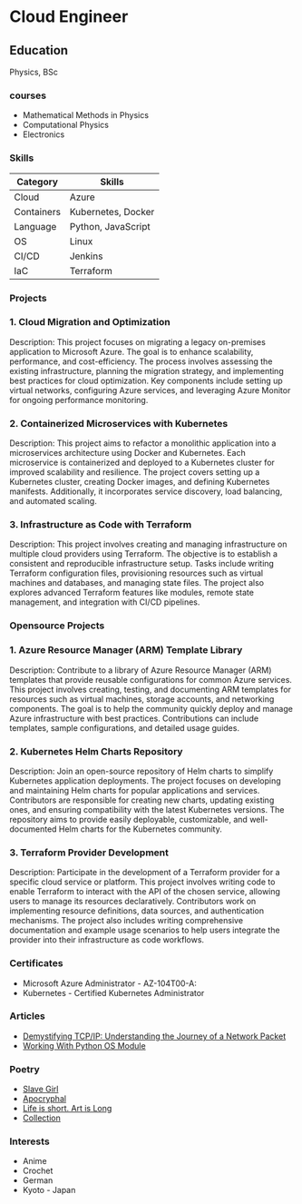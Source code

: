 # Cloud Engineer

## Education
Physics, BSc

### courses
- Mathematical Methods in Physics
- Computational Physics
- Electronics

### Skills

| Category     | Skills                          |
|--------------|---------------------------------|
| Cloud        | Azure                           |
| Containers   | Kubernetes, Docker              |
| Language     | Python, JavaScript              |
| OS           | Linux                           |
| CI/CD        | Jenkins                         |
| IaC          | Terraform                       |

### Projects

### 1. Cloud Migration and Optimization
Description: 
This project focuses on migrating a legacy on-premises application to Microsoft Azure. The goal is to enhance scalability, performance, and cost-efficiency. The process involves assessing the existing infrastructure, planning the migration strategy, and implementing best practices for cloud optimization. Key components include setting up virtual networks, configuring Azure services, and leveraging Azure Monitor for ongoing performance monitoring.

### 2. Containerized Microservices with Kubernetes
Description: 
This project aims to refactor a monolithic application into a microservices architecture using Docker and Kubernetes. Each microservice is containerized and deployed to a Kubernetes cluster for improved scalability and resilience. The project covers setting up a Kubernetes cluster, creating Docker images, and defining Kubernetes manifests. Additionally, it incorporates service discovery, load balancing, and automated scaling.

### 3. Infrastructure as Code with Terraform
Description: 
This project involves creating and managing infrastructure on multiple cloud providers using Terraform. The objective is to establish a consistent and reproducible infrastructure setup. Tasks include writing Terraform configuration files, provisioning resources such as virtual machines and databases, and managing state files. The project also explores advanced Terraform features like modules, remote state management, and integration with CI/CD pipelines.

### Opensource Projects
### 1. Azure Resource Manager (ARM) Template Library
Description:
Contribute to a library of Azure Resource Manager (ARM) templates that provide reusable configurations for common Azure services. This project involves creating, testing, and documenting ARM templates for resources such as virtual machines, storage accounts, and networking components. The goal is to help the community quickly deploy and manage Azure infrastructure with best practices. Contributions can include templates, sample configurations, and detailed usage guides.

### 2. Kubernetes Helm Charts Repository
Description:
Join an open-source repository of Helm charts to simplify Kubernetes application deployments. The project focuses on developing and maintaining Helm charts for popular applications and services. Contributors are responsible for creating new charts, updating existing ones, and ensuring compatibility with the latest Kubernetes versions. The repository aims to provide easily deployable, customizable, and well-documented Helm charts for the Kubernetes community.

### 3. Terraform Provider Development
Description:
Participate in the development of a Terraform provider for a specific cloud service or platform. This project involves writing code to enable Terraform to interact with the API of the chosen service, allowing users to manage its resources declaratively. Contributors work on implementing resource definitions, data sources, and authentication mechanisms. The project also includes writing comprehensive documentation and example usage scenarios to help users integrate the provider into their infrastructure as code workflows.

### Certificates
- Microsoft Azure Administrator - AZ-104T00-A:
- Kubernetes - Certified Kubernetes Administrator

### Articles
- [Demystifying TCP/IP: Understanding the Journey of a Network Packet](https://3ev.medium.com/the-life-of-a-packet-c80857054b04)
- [Working With Python OS Module](https://3ev.medium.com/working-with-python-os-module-5b7062761b4a)

### Poetry
- [Slave Girl](https://thecamelsaloon.blogspot.com/2014/09/slave-girl.html)
- [Apocryphal](https://www.verse-virtual.org/2014/November/victor-ehikioya-2014-november.html)
- [Life is short. Art is Long](https://www.verse-virtual.org/2015/August/victor-brown-omovbude-2015-august.html)
- [Collection](https://www.verse-virtual.org/2015/March/victor-brown-omovbude-2015-march.html)

### Interests
- Anime
- Crochet
- German
- Kyoto - Japan

